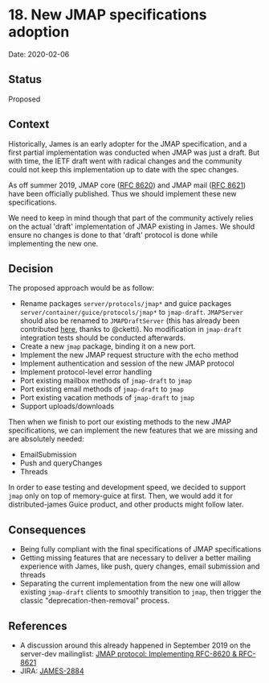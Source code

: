 # 18. New JMAP specifications adoption

Date: 2020-02-06

## Status

Proposed

## Context

Historically, James is an early adopter for the JMAP specification, and a first partial implementation was conducted when JMAP was just a draft. But with time, the IETF draft went with radical changes and the community could not keep this implementation up to date with the spec changes.

As off summer 2019, JMAP core ([RFC 8620](https://tools.ietf.org/html/rfc8620)) and JMAP mail ([RFC 8621](https://tools.ietf.org/html/rfc8621)) have been officially published. Thus we should implement these new specifications.

We need to keep in mind though that part of the community actively relies on the actual 'draft' implementation of JMAP existing in James. We should ensure no changes is done to that 'draft' protocol is done while implementing the new one.

## Decision

The proposed approach would be as follow:

* Rename packages `server/protocols/jmap*` and guice packages `server/container/guice/protocols/jmap*` to `jmap-draft`. `JMAPServer` should also be renamed to `JMAPDraftServer` (this has already been contributed [here](https://github.com/apache/james-project/pull/164), thanks to @cketti). No modification in `jmap-draft` integration tests should be conducted afterwards.
* Create a new `jmap` package, binding it on a new port.
* Implement the new JMAP request structure with the echo method
* Implement authentication and session of the new JMAP protocol
* Implement protocol-level error handling
* Port existing mailbox methods of `jmap-draft` to `jmap`
* Port existing email methods of `jmap-draft` to `jmap`
* Port existing vacation methods of `jmap-draft` to `jmap`
* Support uploads/downloads

Then when we finish to port our existing methods to the new JMAP specifications, we can implement the new features that we are missing and are absolutely needed:

* EmailSubmission
* Push and queryChanges
* Threads

In order to ease testing and development speed, we decided to support `jmap` only on top of memory-guice at first. Then, we would add it for distributed-james Guice product, and other products might follow later.

## Consequences

* Being fully compliant with the final specifications of JMAP specifications
* Getting missing features that are necessary to deliver a better mailing experience with James, like push, query changes, email submission and threads 
* Separating the current implementation from the new one will allow existing `jmap-draft` clients to smoothly transition to `jmap`, then trigger the classic "deprecation-then-removal" process. 

## References

* A discussion around this already happened in September 2019 on the server-dev mailinglist: [JMAP protocol: Implementing RFC-8620 & RFC-8621](https://www.mail-archive.com/server-dev@james.apache.org/msg62072.html)
* JIRA: [JAMES-2884](https://issues.apache.org/jira/browse/JAMES-2884)